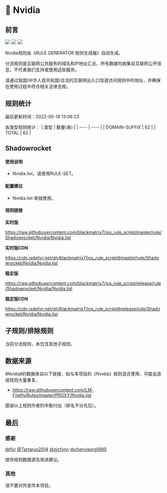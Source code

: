 # 🧸 Nvidia

## 前言

![](https://shields.io/badge/-移除重复规则-ff69b4) ![](https://shields.io/badge/-DOMAIN与DOMAIN--SUFFIX合并-green) ![](https://shields.io/badge/-IP--CIDR(6)合并-blueviolet) 

Nvidia规则由《RULE GENERATOR 规则生成器》自动生成。

分流规则是互联网公共服务的域名和IP地址汇总，所有数据均收集自互联网公开信息，不代表我们支持或使用这些服务。

请通过我国(中华人民共和国)合法的互联网出入口信道访问规则中的地址，并确保在使用过程中符合相关法律法规。

## 规则统计

最后更新时间：2022-05-19 13:06:23

各类型规则统计：
| 类型 | 数量(条)  | 
| ---- | ----  |
| DOMAIN-SUFFIX | 62  | 
| TOTAL | 62  | 


## Shadowrocket 

#### 使用说明
- Nvidia.list，请使用RULE-SET。

#### 配置建议
- Nvidia.list 单独使用。

#### 规则链接
**实时版**

https://raw.githubusercontent.com/blackmatrix7/ios_rule_script/master/rule/Shadowrocket/Nvidia/Nvidia.list

**实时版CDN**

https://cdn.jsdelivr.net/gh/blackmatrix7/ios_rule_script@master/rule/Shadowrocket/Nvidia/Nvidia.list

**稳定版**

https://raw.githubusercontent.com/blackmatrix7/ios_rule_script/release/rule/Shadowrocket/Nvidia/Nvidia.list

**稳定版CDN**

https://cdn.jsdelivr.net/gh/blackmatrix7/ios_rule_script@release/rule/Shadowrocket/Nvidia/Nvidia.list

## 子规则/排除规则


当前分流规则，未包含其他子规则。

## 数据来源

《Nvidia》的数据来自以下链接，如与本项目的《Nvidia》规则混合使用，可能会造成规则大量重复。

- https://raw.githubusercontent.com/LM-Firefly/Rules/master/PROXY/Nvidia.list


感谢以上规则作者的辛勤付出（排名不分先后）。

## 最后

### 感谢

[@fiiir](https://github.com/fiiir) [@Tartarus2014](https://github.com/Tartarus2014) [@zjcfynn](https://github.com/zjcfynn) [@chenyiping1995](https://github.com/chenyiping1995) 

提供规则数据源及改进建议。

### 其他

请不要对外宣传本项目。